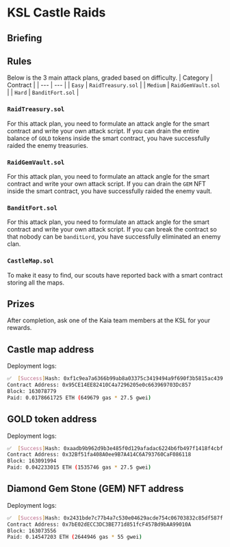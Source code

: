 # KSL Castle Raids

## Briefing

## Rules
Below is the 3 main attack plans, graded based on difficulty.
| Category | Contract |
| --- | --- |
| `Easy` | `RaidTreasury.sol` |
| `Medium` | `RaidGemVault.sol` |
| `Hard` | `BanditFort.sol` |

### `RaidTreasury.sol`
For this attack plan, you need to formulate an attack angle for the smart contract and write your own attack script. If you can drain the entire balance of `GOLD` tokens inside the smart contract, you have successfully raided the enemy treasuries.

### `RaidGemVault.sol`
For this attack plan, you need to formulate an attack angle for the smart contract and write your own attack script. If you can drain the `GEM` NFT inside the smart contract, you have successfully raided the enemy vault.

### `BanditFort.sol`
For this attack plan, you need to formulate an attack angle for the smart contract and write your own attack script. If you can break the contract so that nobody can be `banditLord`, you have successfully eliminated an enemy clan.

### `CastleMap.sol`
To make it easy to find, our scouts have reported back with a smart contract storing all the maps.




## Prizes
After completion, ask one of the Kaia team members at the KSL for your rewards.

## Castle map address

Deployment logs:
```bash
✅  [Success]Hash: 0xf1c9ea7a6366b99ab8a03375c3419494a9f690f3b5815ac439c36f6610339886
Contract Address: 0x95CE14EE82410C4a7296205e0c663969703Dc857
Block: 163078779
Paid: 0.0178661725 ETH (649679 gas * 27.5 gwei)
```

## GOLD token address

Deployment logs:
```bash
✅  [Success]Hash: 0xaadb9b962d9b3e485f0d129afadac6224b6fb497f1418f4cbfd257d78be39ef3
Contract Address: 0x32Bf51fa408A0ee9B7A414C6A793760CaF086118
Block: 163091994
Paid: 0.042233015 ETH (1535746 gas * 27.5 gwei)
```

## Diamond Gem Stone (GEM) NFT address

Deployment logs:
```bash
✅  [Success]Hash: 0x2431bde7c77b4a7c530e04629acde754c06703832c85df587ff5756c42c626f8
Contract Address: 0x7bE02dECC3DC3BE771d851fcF457Bd9bAA99010A
Block: 163073556
Paid: 0.14547203 ETH (2644946 gas * 55 gwei)
```
